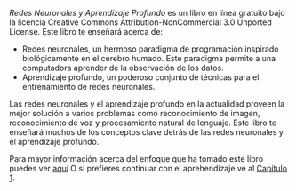 _Redes Neuronales y Aprendizaje Profundo_ es un libro en línea gratuito bajo la licencia Creative Commons Attribution-NonCommercial 3.0 Unported License.
Este libro te enseñará acerca de:

*   Redes neuronales, un hermoso paradigma de programación inspirado biológicamente en el cerebro humado. Este paradigma permite a una computadora aprender de la observación de los datos.
*   Aprendizaje profundo, un poderoso conjunto de técnicas para el entrenamiento de redes neuronales.

Las redes neuronales y el aprendizaje profundo en la actualidad proveen la mejor solución a varios problemas como reconocimiento de imagen, reconocimiento de voz y procesamiento natural de lenguaje. Este libro te enseñará muchos de los conceptos clave detrás de las redes neuronales y el aprendizaje profundo.

Para mayor información acerca del enfoque que ha tomado este libro puedes ver [aquí](about) O si prefieres continuar con el aprehendizaje ve al [Capítulo 1](chapter-1).

